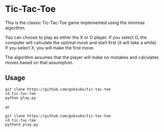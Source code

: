 # Tic-Tac-Toe

This is the classic Tic-Tac-Toe game implemented using the minimax algorithm.

You can choose to play as either the X or O player. 
If you select O, the computer will calculate the optimal move and start first (it will take a while). 
If you select X, you will make the first move.

The algorithm assumes that the player will make no mistakes and calculates moves based on that assumption.

## Usage

```shell
git clone https://github.com/goksuko/tic-tac-toe
cd tic-tac-toe
python play.py
```

*or*

```shell
git clone https://github.com/goksuko/tic-tac-toe
cd tic-tac-toe
python3 play.py
```
